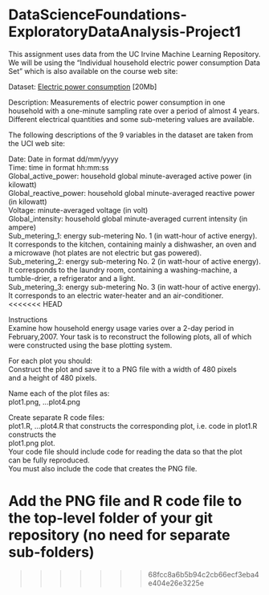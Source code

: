 # DataScienceFoundations-ExploratoryDataAnalysis-Project1  

This assignment uses data from the UC Irvine Machine Learning Repository. We will be using the “Individual household electric power consumption Data Set” which is also available on the course web site:
  
Dataset: 
[Electric power consumption](https://d396qusza40orc.cloudfront.net/exdata%2Fdata%2Fhousehold_power_consumption.zip) [20Mb]  
  
Description: Measurements of electric power consumption in one household with a one-minute sampling rate over a period of almost 4 years. Different electrical quantities and some sub-metering values are available.  
  
The following descriptions of the 9 variables in the dataset are taken from the UCI web site:  
  
Date: Date in format dd/mm/yyyy  
Time: time in format hh:mm:ss  
Global_active_power: household global minute-averaged active power (in kilowatt)  
Global_reactive_power: household global minute-averaged reactive power (in kilowatt)  
Voltage: minute-averaged voltage (in volt)  
Global_intensity: household global minute-averaged current intensity (in ampere)  
Sub_metering_1: energy sub-metering No. 1 (in watt-hour of active energy). It corresponds to the kitchen, containing mainly a dishwasher, an oven and a microwave (hot plates are not electric but gas powered).  
Sub_metering_2: energy sub-metering No. 2 (in watt-hour of active energy). It corresponds to the laundry room, containing a washing-machine, a tumble-drier, a refrigerator and a light.  
Sub_metering_3: energy sub-metering No. 3 (in watt-hour of active energy). It corresponds to an electric water-heater and an air-conditioner.  
<<<<<<< HEAD

Instructions  
Examine how household energy usage varies over a 2-day period in February,2007.
Your task is to reconstruct the following plots, all of which were
constructed using the base plotting system.

For each plot you should:  
Construct the plot and save it to a PNG file with a width of 480 pixels  
and a height of 480 pixels.  
  
Name each of the plot files as:  
plot1.png, ...plot4.png  
  
Create separate R code files:  
plot1.R, ...plot4.R
that constructs the corresponding plot, i.e. code in plot1.R constructs the  
plot1.png plot.  
Your code file should include code for reading the data so that the plot  
can be fully reproduced.  
You must also include the code that creates the PNG file.  
  
Add the PNG file and R code file to the top-level folder of your git  
repository (no need for separate sub-folders)  
=======
>>>>>>> 68fcc8a6b5b94c2cb66ecf3eba4e404e26e3225e
